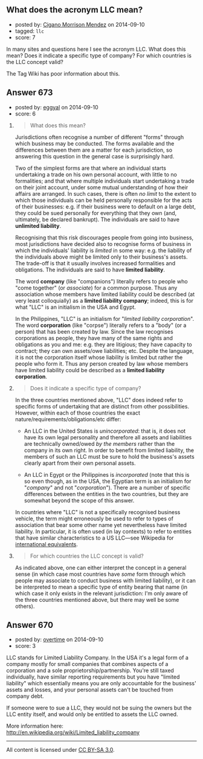 ## What does the acronym LLC mean?

- posted by: [Cigano Morrison Mendez](https://stackexchange.com/users/1381366/cigano-morrison-mendez) on 2014-09-10
- tagged: `llc`
- score: 7

In many sites and questions here I see the acronym LLC. What does this mean? Does it indicate a specific type of company? For which countries is the LLC concept valid?

The Tag Wiki has poor information about this.


## Answer 673

- posted by: [eggyal](https://stackexchange.com/users/310184/eggyal) on 2014-09-10
- score: 6

1. > What does this mean?

    Jurisdictions often recognise a number of different "forms" through which business may be conducted.  The forms available and the differences between them are a matter for each jurisdiction, so answering this question in the general case is surprisingly hard.

    Two of the simplest forms are that where an individual starts undertaking a trade on his own personal account, with little to no formalities; and that where multiple individuals start undertaking a trade on their joint account, under some mutual understanding of how their affairs are arranged.  In such cases, there is often *no limit* to the extent to which those individuals can be held personally responsible for the acts of their businesses: e.g. if their business were to default on a large debt, they could be sued personally for everything that they own (and, ultimately, be declared bankrupt).  The individuals are said to have **unlimited liability**.

    Recognising that this risk discourages people from going into business, most jurisdictions have decided also to recognise forms of business in which the individuals' liability is *limited* in some way: e.g. the liability of the individuals above might be limited only to their business's assets.  The trade-off is that it usually involves increased formalities and obligations.  The individuals are said to have **limited liability**.

    The word **company** (like "companions") literally refers to people who "come together" (or *associate*) for a common purpose.  Thus any association whose members have limited liability could be described (at very least colloquially) as a **limited liability company**; indeed, this is for what "LLC" is an initialism in the USA and Egypt.

    In the Philippines, "LLC" is an initialism for "*limited liability corporation*".  The word **corporation** (like "corpse") literally refers to a "body" (or a person) that has been created by law.  Since the law recognises corporations as people, they have many of the same rights and obligations as you and me: e.g. they are litigious; they have capacity to contract; they can own assets/owe liabilities; etc.  Despite the language, it is not the corporation itself whose liability is limited but rather the people who form it.  Thus any person created by law whose members have limited liability could be described as a **limited liability corporation**.

2. >  Does it indicate a specific type of company?

    In the three countries mentioned above, "LLC" does indeed refer to specific forms of undertaking that are distinct from other possibilities.  However, within each of those countries the exact nature/requirements/obligations/etc differ:

    * An LLC in the United States is *unincorporated*: that is, it does not have its own legal personality and therefore all assets and liabilities are technically owned/owed *by the members* rather than the company in its own right.  In order to benefit from limited liability, the members of such an LLC must be sure to hold the business's assets clearly apart from their own personal assets.

    * An LLC in Egypt or the Philippines is *incorporated* (note that this is so even though, as in the USA, the Egyptian term is an initialism for "*company*" and not "*corporation*").  There are a number of specific differences between the entities in the two countries, but they are somewhat beyond the scope of this answer.

    In countries where "LLC" is not a specifically recognised business vehicle, the term might erroneously be used to refer to types of association that bear some other name yet nevertheless have limited liability.  In particular, it is often used (in lay contexts) to refer to entities that have similar characteristics to a US LLC&mdash;see Wikipedia for [international equivalents](http://en.wikipedia.org/wiki/Limited_liability_company#International_equivalents).

3. > For which countries the LLC concept is valid?

    As indicated above, one can either interpret the concept in a general sense (in which case most countries have *some* form through which people may associate to conduct business with limited liability), or it can be interpreted to mean a specific type of entity bearing that name (in which case it only exists in the relevant jurisdiction: I'm only aware of the three countries mentioned above, but there may well be some others).


## Answer 670

- posted by: [overtime](https://stackexchange.com/users/3515066/overtime) on 2014-09-10
- score: 3

LLC stands for Limited Liability Company.  In the USA it's a legal form of a company mostly for small companies that combines aspects of a corporation and a sole proprietorship/partnership.  You're still taxed individually, have similar reporting requirements but you have "limited liability" which essentially means you are only accountable for the business' assets and losses, and your personal assets can't be touched from company debt.  

If someone were to sue a LLC, they would not be suing the owners but the LLC entity itself, and would only be entitled to assets the LLC owned.

More information here: http://en.wikipedia.org/wiki/Limited_liability_company



---

All content is licensed under [CC BY-SA 3.0](https://creativecommons.org/licenses/by-sa/3.0/).

